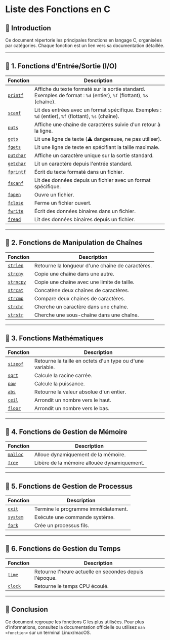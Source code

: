 # Liste des Fonctions en C

## 📌 Introduction
Ce document répertorie les principales fonctions en langage C, organisées par catégories. Chaque fonction est un lien vers sa documentation détaillée.

---

## 🔹 1. Fonctions d'Entrée/Sortie (I/O)
| Fonction | Description |
|----------|------------|
| [`printf`](https://man7.org/linux/man-pages/man3/printf.3.html) | Affiche du texte formaté sur la sortie standard. Exemples de format : `%d` (entier), `%f` (flottant), `%s` (chaîne). |
| [`scanf`](https://man7.org/linux/man-pages/man3/scanf.3.html) | Lit des entrées avec un format spécifique. Exemples : `%d` (entier), `%f` (flottant), `%s` (chaîne). |
| [`puts`](https://man7.org/linux/man-pages/man3/puts.3.html) | Affiche une chaîne de caractères suivie d'un retour à la ligne. |
| [`gets`](https://man7.org/linux/man-pages/man3/gets.3.html) | Lit une ligne de texte (⚠️ dangereuse, ne pas utiliser). |
| [`fgets`](https://man7.org/linux/man-pages/man3/fgets.3.html) | Lit une ligne de texte en spécifiant la taille maximale. |
| [`putchar`](https://man7.org/linux/man-pages/man3/putchar.3.html) | Affiche un caractère unique sur la sortie standard. |
| [`getchar`](https://man7.org/linux/man-pages/man3/getchar.3.html) | Lit un caractère depuis l'entrée standard. |
| [`fprintf`](https://man7.org/linux/man-pages/man3/fprintf.3.html) | Écrit du texte formaté dans un fichier. |
| [`fscanf`](https://man7.org/linux/man-pages/man3/fscanf.3.html) | Lit des données depuis un fichier avec un format spécifique. |
| [`fopen`](https://man7.org/linux/man-pages/man3/fopen.3.html) | Ouvre un fichier. |
| [`fclose`](https://man7.org/linux/man-pages/man3/fclose.3.html) | Ferme un fichier ouvert. |
| [`fwrite`](https://man7.org/linux/man-pages/man3/fwrite.3.html) | Écrit des données binaires dans un fichier. |
| [`fread`](https://man7.org/linux/man-pages/man3/fread.3.html) | Lit des données binaires depuis un fichier. |

---

## 🔹 2. Fonctions de Manipulation de Chaînes
| Fonction | Description |
|----------|------------|
| [`strlen`](https://man7.org/linux/man-pages/man3/strlen.3.html) | Retourne la longueur d'une chaîne de caractères. |
| [`strcpy`](https://man7.org/linux/man-pages/man3/strcpy.3.html) | Copie une chaîne dans une autre. |
| [`strncpy`](https://man7.org/linux/man-pages/man3/strncpy.3.html) | Copie une chaîne avec une limite de taille. |
| [`strcat`](https://man7.org/linux/man-pages/man3/strcat.3.html) | Concatène deux chaînes de caractères. |
| [`strcmp`](https://man7.org/linux/man-pages/man3/strcmp.3.html) | Compare deux chaînes de caractères. |
| [`strchr`](https://man7.org/linux/man-pages/man3/strchr.3.html) | Cherche un caractère dans une chaîne. |
| [`strstr`](https://man7.org/linux/man-pages/man3/strstr.3.html) | Cherche une sous-chaîne dans une chaîne. |

---

## 🔹 3. Fonctions Mathématiques
| Fonction | Description |
|----------|------------|
| [`sizeof`](https://en.cppreference.com/w/c/language/sizeof) | Retourne la taille en octets d'un type ou d'une variable. |
| [`sqrt`](https://man7.org/linux/man-pages/man3/sqrt.3.html) | Calcule la racine carrée. |
| [`pow`](https://man7.org/linux/man-pages/man3/pow.3.html) | Calcule la puissance. |
| [`abs`](https://man7.org/linux/man-pages/man3/abs.3.html) | Retourne la valeur absolue d'un entier. |
| [`ceil`](https://man7.org/linux/man-pages/man3/ceil.3.html) | Arrondit un nombre vers le haut. |
| [`floor`](https://man7.org/linux/man-pages/man3/floor.3.html) | Arrondit un nombre vers le bas. |

---

## 🔹 4. Fonctions de Gestion de Mémoire
| Fonction | Description |
|----------|------------|
| [`malloc`](https://man7.org/linux/man-pages/man3/malloc.3.html) | Alloue dynamiquement de la mémoire. |
| [`free`](https://man7.org/linux/man-pages/man3/free.3.html) | Libère de la mémoire allouée dynamiquement. |

---

## 🔹 5. Fonctions de Gestion de Processus
| Fonction | Description |
|----------|------------|
| [`exit`](https://man7.org/linux/man-pages/man3/exit.3.html) | Termine le programme immédiatement. |
| [`system`](https://man7.org/linux/man-pages/man3/system.3.html) | Exécute une commande système. |
| [`fork`](https://man7.org/linux/man-pages/man3/fork.3.html) | Crée un processus fils. |

---

## 🔹 6. Fonctions de Gestion du Temps
| Fonction | Description |
|----------|------------|
| [`time`](https://man7.org/linux/man-pages/man3/time.3.html) | Retourne l'heure actuelle en secondes depuis l'époque. |
| [`clock`](https://man7.org/linux/man-pages/man3/clock.3.html) | Retourne le temps CPU écoulé. |

---

## 📌 Conclusion
Ce document regroupe les fonctions C les plus utilisées. Pour plus d’informations, consultez la documentation officielle ou utilisez `man <fonction>` sur un terminal Linux/macOS.

